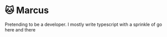 # 🐱 Marcus
Pretending to be a developer. I mostly write typescript with a sprinkle of go here and there
